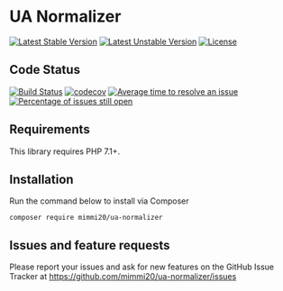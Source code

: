 # UA Normalizer

[![Latest Stable Version](https://poser.pugx.org/mimmi20/ua-normalizer/v/stable?format=flat-square)](https://packagist.org/packages/mimmi20/ua-normalizer)
[![Latest Unstable Version](https://poser.pugx.org/mimmi20/ua-normalizer/v/unstable?format=flat-square)](https://packagist.org/packages/mimmi20/ua-normalizer)
[![License](https://poser.pugx.org/mimmi20/ua-normalizer/license?format=flat-square)](https://packagist.org/packages/mimmi20/ua-normalizer)

## Code Status

[![Build Status](https://travis-ci.org/mimmi20/ua-normalizer.svg?branch=master)](https://travis-ci.org/mimmi20/ua-normalizer)
[![codecov](https://codecov.io/gh/mimmi20/ua-normalizer/branch/master/graph/badge.svg)](https://codecov.io/gh/mimmi20/ua-normalizer)
[![Average time to resolve an issue](http://isitmaintained.com/badge/resolution/mimmi20/ua-normalizer.svg)](http://isitmaintained.com/project/mimmi20/ua-normalizer "Average time to resolve an issue")
[![Percentage of issues still open](http://isitmaintained.com/badge/open/mimmi20/ua-normalizer.svg)](http://isitmaintained.com/project/mimmi20/ua-normalizer "Percentage of issues still open")


## Requirements

This library requires PHP 7.1+.

## Installation

Run the command below to install via Composer

```shell
composer require mimmi20/ua-normalizer
```

## Issues and feature requests

Please report your issues and ask for new features on the GitHub Issue Tracker
at https://github.com/mimmi20/ua-normalizer/issues





